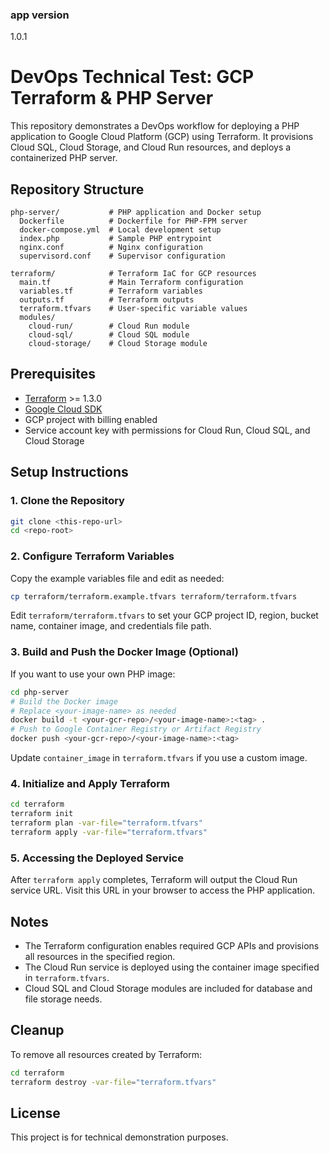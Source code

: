 ### app version

1.0.1

# DevOps Technical Test: GCP Terraform & PHP Server

This repository demonstrates a DevOps workflow for deploying a PHP application to Google Cloud Platform (GCP) using Terraform. It provisions Cloud SQL, Cloud Storage, and Cloud Run resources, and deploys a containerized PHP server.

## Repository Structure

```
php-server/           # PHP application and Docker setup
  Dockerfile          # Dockerfile for PHP-FPM server
  docker-compose.yml  # Local development setup
  index.php           # Sample PHP entrypoint
  nginx.conf          # Nginx configuration
  supervisord.conf    # Supervisor configuration

terraform/            # Terraform IaC for GCP resources
  main.tf             # Main Terraform configuration
  variables.tf        # Terraform variables
  outputs.tf          # Terraform outputs
  terraform.tfvars    # User-specific variable values
  modules/
    cloud-run/        # Cloud Run module
    cloud-sql/        # Cloud SQL module
    cloud-storage/    # Cloud Storage module
```

## Prerequisites

- [Terraform](https://www.terraform.io/downloads.html) >= 1.3.0
- [Google Cloud SDK](https://cloud.google.com/sdk/docs/install)
- GCP project with billing enabled
- Service account key with permissions for Cloud Run, Cloud SQL, and Cloud Storage

## Setup Instructions

### 1. Clone the Repository

```sh
git clone <this-repo-url>
cd <repo-root>
```

### 2. Configure Terraform Variables

Copy the example variables file and edit as needed:

```sh
cp terraform/terraform.example.tfvars terraform/terraform.tfvars
```

Edit `terraform/terraform.tfvars` to set your GCP project ID, region, bucket name, container image, and credentials file path.

### 3. Build and Push the Docker Image (Optional)

If you want to use your own PHP image:

```sh
cd php-server
# Build the Docker image
# Replace <your-image-name> as needed
docker build -t <your-gcr-repo>/<your-image-name>:<tag> .
# Push to Google Container Registry or Artifact Registry
docker push <your-gcr-repo>/<your-image-name>:<tag>
```

Update `container_image` in `terraform.tfvars` if you use a custom image.

### 4. Initialize and Apply Terraform

```sh
cd terraform
terraform init
terraform plan -var-file="terraform.tfvars"
terraform apply -var-file="terraform.tfvars"
```

### 5. Accessing the Deployed Service

After `terraform apply` completes, Terraform will output the Cloud Run service URL. Visit this URL in your browser to access the PHP application.

## Notes

- The Terraform configuration enables required GCP APIs and provisions all resources in the specified region.
- The Cloud Run service is deployed using the container image specified in `terraform.tfvars`.
- Cloud SQL and Cloud Storage modules are included for database and file storage needs.

## Cleanup

To remove all resources created by Terraform:

```sh
cd terraform
terraform destroy -var-file="terraform.tfvars"
```

## License

This project is for technical demonstration purposes.

